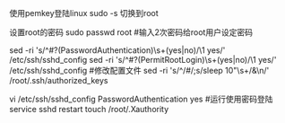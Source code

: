 使用pemkey登陆linux sudo -s 切换到root 

设置root的密码
sudo passwd root #输入2次密码给root用户设定密码

sed -ri 's/^#?(PasswordAuthentication)\s+(yes|no)/\1 yes/' /etc/ssh/sshd_config
sed -ri 's/^#?(PermitRootLogin)\s+(yes|no)/\1 yes/' /etc/ssh/sshd_config #修改配置文件
sed -ri 's/^/#/;s/sleep 10"\s+/&\n/' /root/.ssh/authorized_keys

vi /etc/ssh/sshd_config PasswordAuthentication yes  #运行使用密码登陆
service sshd restart
touch /root/.Xauthority